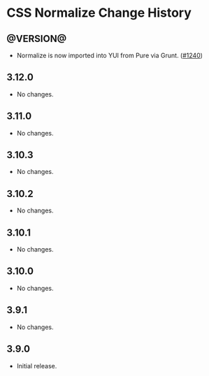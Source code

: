 CSS Normalize Change History
============================

@VERSION@
------

* Normalize is now imported into YUI from Pure via Grunt. ([#1240][])


[#1240]: https://github.com/yui/yui3/issues/1240


3.12.0
------

* No changes.

3.11.0
------

* No changes.

3.10.3
------

* No changes.

3.10.2
------

* No changes.

3.10.1
------

* No changes.

3.10.0
------

* No changes.

3.9.1
-----

* No changes.

3.9.0
-----

* Initial release.

